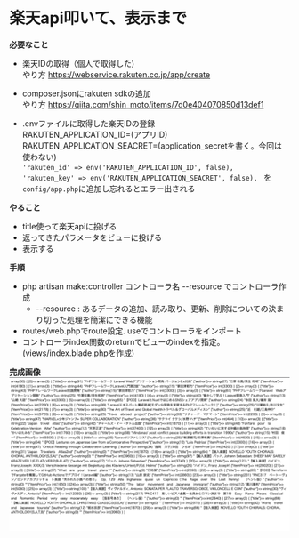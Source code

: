 # 楽天api叩いて、表示まで

**必要なこと**
- 楽天IDの取得（個人で取得した)  
やり方
https://webservice.rakuten.co.jp/app/create


- composer.jsonにrakuten sdkの追加  
やり方
https://qiita.com/shin_moto/items/7d0e404070850d13def1  



- .envファイルに取得した楽天IDの登録  
RAKUTEN_APPLICATION_ID=(アプリID)  
RAKUTEN_APPLICATION_SEACRET=(application_secretを書く。今回は使わない)    
`'rakuten_id' => env('RAKUTEN_APPLICATION_ID', false), `  
`'rakuten_key' => env('RAKUTEN_APPLICATION_SEACRET', false), `
を`config/app.php`に追加し忘れるとエラー出される


**やること**
- title使って楽天apiに投げる
- 返ってきたパラメータをビューに投げる
- 表示する

**手順**
- php artisan make:controller コントローラ名 --resource でコントローラ作成
  - --resource : あるデータの追加、読み取り、更新、削除についての決まり切った処理を簡潔にできる機能
- routes/web.phpでroute設定. useでコントローラをインポート
- コントローラindex関数のreturnでビューのindexを指定。(views/index.blade.phpを作成)

**完成画像**
![](rakuten_api.png)

